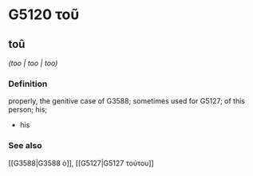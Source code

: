 # G5120 τοῦ

## toû

_(too | too | too)_

### Definition

properly, the genitive case of G3588; sometimes used for G5127; of this person; his; 

- his

### See also

[[G3588|G3588 ὁ]], [[G5127|G5127 τούτου]]
